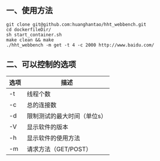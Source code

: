 ## 一、使用方法

```shell
git clone git@github.com:huanghantao/hht_webbench.git
cd dockerfileDir/
sh start_container.sh
make clean && make
./hht_webbench -m get -t 4 -c 2000 http://www.baidu.com/
```

## 二、可以控制的选项

| 选项 | 描述                        |
| ---- | --------------------------- |
| -t   | 线程个数                    |
| -c   | 总的连接数                  |
| -d   | 限制测试的最大时间（单位s） |
| -V   | 显示软件的版本              |
| -h   | 显示软件的使用方法          |
| -m   | 请求方法（GET/POST）        |


